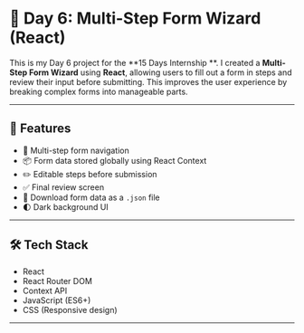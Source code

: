 # 🚀 Day 6: Multi-Step Form Wizard (React)

This is my Day 6 project for the **15 Days Internship **. I created a **Multi-Step Form Wizard** using **React**, allowing users to fill out a form in steps and review their input before submitting. This improves the user experience by breaking complex forms into manageable parts.

---

## 📌 Features

- 🔄 Multi-step form navigation
- 📦 Form data stored globally using React Context
- ✏️ Editable steps before submission
- ✅ Final review screen
- 💾 Download form data as a `.json` file
- 🌓 Dark background UI


---

## 🛠️ Tech Stack

- React
- React Router DOM
- Context API
- JavaScript (ES6+)
- CSS (Responsive design)

---




